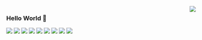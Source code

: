 <img align="right" src="https://github-readme-stats.vercel.app/api?username=chao325&show_icons=true&icon_color=CE1D2D&text_color=718096&bg_color=ffffff&hide_title=true" />

###  Hello World  👋


[![](https://img.shields.io/badge/-JavaScript-DC143C?style=for-the-badge&logo=javascript&logoColor=ffffff)](https://www.w3school.com.cn/js/index.asp)
[![](https://img.shields.io/badge/-Steam-DC143C?style=for-the-badge&logo=steam&logoColor=#000000)](https://store.steampowered.com/)
[![](https://img.shields.io/badge/-CS:GO-DC143C?style=for-the-badge&logo=Counter-Strike&logoColor=#000000)](https://store.steampowered.com/app/730/CounterStrike_Global_Offensive/)
[![](https://img.shields.io/badge/-EpicGames-DC143C?style=for-the-badge&logo=EpicGames&logoColor=#000000)](https://www.epicgames.com/site/zh-CN/home)
[![](https://img.shields.io/badge/-Vue-DC143C?style=for-the-badge&logo=Vue&logoColor=#000000)](https://cn.vuejs.org/)
[![](https://img.shields.io/badge/-React-DC143C?style=for-the-badge&logo=React&logoColor=#000000)](https://zh-hans.reactjs.org/)
[![](https://img.shields.io/badge/-Flutter-DC143C?style=for-the-badge&logo=Flutter&logoColor=#000000)](https://flutter.dev/)
[![](https://img.shields.io/badge/-Dart-DC143C?style=for-the-badge&logo=Dart&logoColor=#000000)](https://dart.cn/)
[![](https://img.shields.io/badge/-Python-DC143C?style=for-the-badge&logo=Python&logoColor=#000000)](https://www.python.org/)



